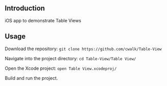 ## Introduction

iOS app to demonstrate Table Views

## Usage

Download the repository: `git clone https://github.com/cwalk/Table-View`

Navigate into the project directory: `cd Table-View/Table View/`

Open the Xcode project: `open Table View.xcodeproj/`

Build and run the project.
